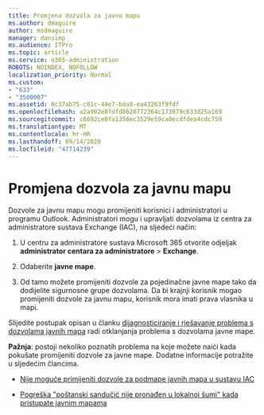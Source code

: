 ```yaml
---
title: Promjena dozvola za javnu mapu
ms.author: dmaguire
author: msdmaguire
manager: dansimp
ms.audience: ITPro
ms.topic: article
ms.service: o365-administration
ROBOTS: NOINDEX, NOFOLLOW
localization_priority: Normal
ms.custom:
- "633"
- "3500007"
ms.assetid: 0c37ab75-c81c-44e7-bda8-ea43263f9fdf
ms.openlocfilehash: a2a902e8fdfd8628772364c173979c633d25a169
ms.sourcegitcommit: c6692ce0fa1358ec3529e59ca0ecdfdea4cdc759
ms.translationtype: MT
ms.contentlocale: hr-HR
ms.lasthandoff: 09/14/2020
ms.locfileid: "47714239"
---
```

# <a name="changing-public-folder-permissions"></a>Promjena dozvola za javnu mapu

Dozvole za javnu mapu mogu promijeniti korisnici i administratori u programu Outlook. Administratori mogu i upravljati dozvolama iz centra za administratore sustava Exchange (IAC), na sljedeći način:
  
1. U centru za administratore sustava Microsoft 365 otvorite odjeljak **administrator centara za administratore** \> **Exchange**.

2. Odaberite **javne mape**.

3. Od tamo možete promijeniti dozvole za pojedinačne javne mape tako da dodijelite sigurnosne grupe dozvolama. Da bi krajnji korisnik mogao promijeniti dozvole za javnu mapu, korisnik mora imati prava vlasnika u mapi.

Slijedite postupak opisan u članku [dijagnosticiranje i rješavanje problema s dozvolama javnih mapa](https://docs.microsoft.com/exchange/troubleshoot/public-folders/public-folder-permission-issues) radi otklanjanja problema s dozvolama javne mape.

**Pažnja**: postoji nekoliko poznatih problema na koje možete naići kada pokušate promijeniti dozvole za javne mape. Dodatne informacije potražite u sljedećim člancima.

- [Nije moguće primijeniti dozvole za podmape javnih mapa u sustavu IAC](https://docs.microsoft.com/exchange/troubleshoot/public-folders/can%E2%80%99t-apply-permissions-public-folder-subfolders)

- [Pogreška "poštanski sandučić nije pronađen u lokalnoj šumi" kada pristupate javnim mapama](https://docs.microsoft.com/exchange/troubleshoot/public-folders/mailbox-not-found-local-forest-public-folder)
